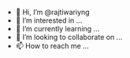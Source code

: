 - 👋 Hi, I’m @rajtiwariyng
- 👀 I’m interested in ...
- 🌱 I’m currently learning ...
- 💞️ I’m looking to collaborate on ...
- 📫 How to reach me ...

<!---
rajtiwariyng/rajtiwariyng is a ✨ special ✨ repository because its `README.md` (this file) appears on your GitHub profile.
You can click the Preview link to take a look at your changes.
--->
